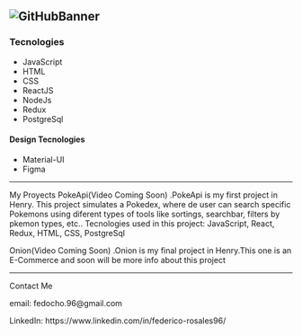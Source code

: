 
![GitHubBanner](https://user-images.githubusercontent.com/73982324/124511688-19640c80-ddad-11eb-85b6-ea5481bdf571.gif)
--------------------------------------------
<h3> Tecnologies </h3>

<ul>
  <li>JavaScript</li>
  <li>HTML</li>
  <li>CSS</li>
  <li>ReactJS</li>
  <li>NodeJs</li>
  <li>Redux</li>
  <li>PostgreSql</li>
</ul>

<h4> Design Tecnologies </h4>

<ul>
  <li>Material-UI</li>
  <li>Figma</li>
</ul>

------------------------------------------

My Proyects
PokeApi(Video Coming Soon)
.PokeApi is my first project in Henry. This project simulates a Pokedex, where de user can search specific Pokemons using diferent types of tools like sortings, searchbar, filters by pkemon types, etc..
 Tecnologies used in this project: JavaScript, React, Redux, HTML, CSS, PostgreSql

Onion(Video Coming Soon)
.Onion is my final project in Henry.This one is an E-Commerce and soon will be more info about this project 

------------------------------------------
Contact Me
<p>email: fedocho.96@gmail.com</p>
<span> LinkedIn: https://www.linkedin.com/in/federico-rosales96/</span>
